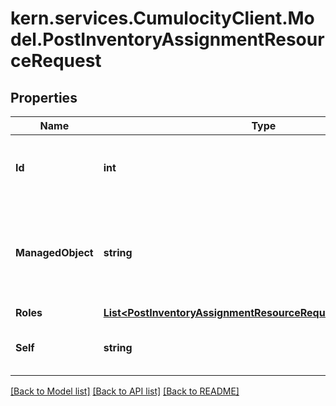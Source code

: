 # kern.services.CumulocityClient.Model.PostInventoryAssignmentResourceRequest

## Properties

Name | Type | Description | Notes
------------ | ------------- | ------------- | -------------
**Id** | **int** | A unique identifier for this inventory assignment. | [optional] [readonly] 
**ManagedObject** | **string** | A unique identifier for the managed object for which the roles are assigned. | 
**Roles** | [**List&lt;PostInventoryAssignmentResourceRequestAllOfRolesInner&gt;**](PostInventoryAssignmentResourceRequestAllOfRolesInner.md) |  | 
**Self** | **string** | A URL linking to this resource. | [optional] [readonly] 

[[Back to Model list]](../README.md#documentation-for-models) [[Back to API list]](../README.md#documentation-for-api-endpoints) [[Back to README]](../README.md)

